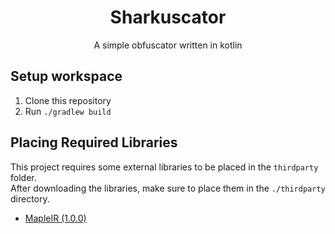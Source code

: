 <h1 align="center">Sharkuscator</h1>
<p align="center">A simple obfuscator written in kotlin</p>

## Setup workspace

1. Clone this repository
2. Run `./gradlew build`

## Placing Required Libraries

This project requires some external libraries to be placed in the `thirdparty` folder.  
After downloading the libraries, make sure to place them in the `./thirdparty` directory.

* [MapleIR (1.0.0)](https://github.com/LLVM-but-worse/maple-ir/releases/tag/1.0.0-SNAPSHOT-1)
